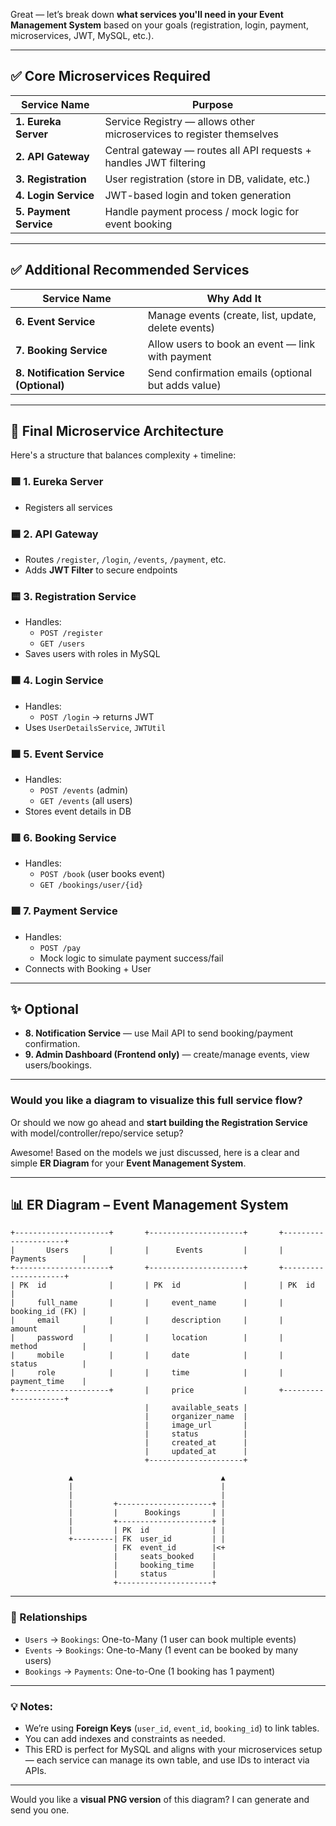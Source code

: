 Great — let’s break down **what services you'll need in your Event Management System** based on your goals (registration, login, payment, microservices, JWT, MySQL, etc.).

---

## ✅ Core Microservices Required

| Service Name         | Purpose                                                               |
|----------------------|-----------------------------------------------------------------------|
| **1. Eureka Server** | Service Registry — allows other microservices to register themselves |
| **2. API Gateway**   | Central gateway — routes all API requests + handles JWT filtering    |
| **3. Registration**  | User registration (store in DB, validate, etc.)                      |
| **4. Login Service** | JWT-based login and token generation                                  |
| **5. Payment Service** | Handle payment process / mock logic for event booking               |

---

## ✅ Additional Recommended Services

| Service Name         | Why Add It                                                            |
|----------------------|-----------------------------------------------------------------------|
| **6. Event Service**     | Manage events (create, list, update, delete events)                   |
| **7. Booking Service**   | Allow users to book an event — link with payment                     |
| **8. Notification Service (Optional)** | Send confirmation emails (optional but adds value)       |

---

## 🧱 Final Microservice Architecture

Here's a structure that balances complexity + timeline:

### 🟩 **1. Eureka Server**
- Registers all services

### 🟦 **2. API Gateway**
- Routes `/register`, `/login`, `/events`, `/payment`, etc.
- Adds **JWT Filter** to secure endpoints

### 🟨 **3. Registration Service**
- Handles:
  - `POST /register`
  - `GET /users`
- Saves users with roles in MySQL

### 🟧 **4. Login Service**
- Handles:
  - `POST /login` → returns JWT
- Uses `UserDetailsService`, `JWTUtil`

### 🟫 **5. Event Service**
- Handles:
  - `POST /events` (admin)
  - `GET /events` (all users)
- Stores event details in DB

### 🟥 **6. Booking Service**
- Handles:
  - `POST /book` (user books event)
  - `GET /bookings/user/{id}`

### 🟪 **7. Payment Service**
- Handles:
  - `POST /pay`
  - Mock logic to simulate payment success/fail
- Connects with Booking + User

---

## ✨ Optional

- **8. Notification Service** — use Mail API to send booking/payment confirmation.
- **9. Admin Dashboard (Frontend only)** — create/manage events, view users/bookings.

---

### Would you like a diagram to visualize this full service flow?
Or should we now go ahead and **start building the Registration Service** with model/controller/repo/service setup?


Awesome! Based on the models we just discussed, here is a clear and simple **ER Diagram** for your **Event Management System**.

---

## 📊 **ER Diagram – Event Management System**

```text
+---------------------+       +---------------------+       +---------------------+
|       Users         |       |      Events         |       |      Payments        |
+---------------------+       +---------------------+       +---------------------+
| PK  id              |       | PK  id              |       | PK  id              |
|     full_name       |       |     event_name      |       |     booking_id (FK) |
|     email           |       |     description     |       |     amount          |
|     password        |       |     location        |       |     method          |
|     mobile          |       |     date            |       |     status          |
|     role            |       |     time            |       |     payment_time    |
+---------------------+       |     price           |       +---------------------+
                              |     available_seats |
                              |     organizer_name  |
                              |     image_url       |
                              |     status          |
                              |     created_at      |
                              |     updated_at      |
                              +---------------------+

             ▲                                 ▲
             |                                 |
             |                                 |
             |         +---------------------+ |
             |         |      Bookings       | |
             |         +---------------------+ |
             |         | PK  id              | |
             +---------| FK  user_id         | |
                       | FK  event_id        |<+
                       |     seats_booked    |
                       |     booking_time    |
                       |     status          |
                       +---------------------+
```

---

### 🔗 Relationships

- `Users` → `Bookings`: One-to-Many (1 user can book multiple events)
- `Events` → `Bookings`: One-to-Many (1 event can be booked by many users)
- `Bookings` → `Payments`: One-to-One (1 booking has 1 payment)

---

### 💡 Notes:
- We’re using **Foreign Keys** (`user_id`, `event_id`, `booking_id`) to link tables.
- You can add indexes and constraints as needed.
- This ERD is perfect for MySQL and aligns with your microservices setup — each service can manage its own table, and use IDs to interact via APIs.

---

Would you like a **visual PNG version** of this diagram? I can generate and send you one.